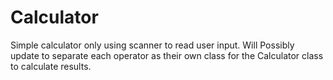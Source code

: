 # Calculator
Simple calculator only using scanner to read user input. Will Possibly update to separate each operator as their own class for the Calculator class to calculate results.
